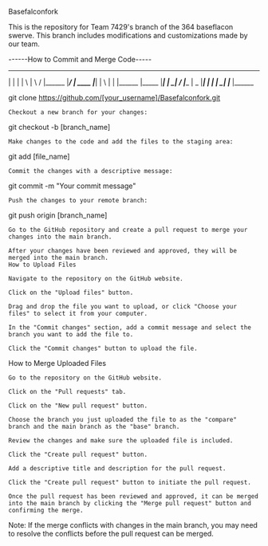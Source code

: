 Basefalconfork

This is the repository for Team 7429's branch of the 364 baseflacon swerve. This branch includes modifications and customizations made by our team.

                                                                                                                                      
------How to Commit and Merge Code-----

    
 _______  _____  __   _ _    _ _______  ______  ______ _______ __   _ _______ _______
 |       |     | | \  |  \  /  |______ |_____/ |  ____ |_____| | \  | |       |______
 |_____  |_____| |  \_|   \/   |______ |    \_ |_____| |     | |  \_| |_____  |______



git clone https://github.com/[your_username]/Basefalconfork.git

    Checkout a new branch for your changes:



git checkout -b [branch_name]

    Make changes to the code and add the files to the staging area:



git add [file_name]

    Commit the changes with a descriptive message:


git commit -m "Your commit message"

    Push the changes to your remote branch:



git push origin [branch_name]

    Go to the GitHub repository and create a pull request to merge your changes into the main branch.

    After your changes have been reviewed and approved, they will be merged into the main branch.
    How to Upload Files

    Navigate to the repository on the GitHub website.

    Click on the "Upload files" button.

    Drag and drop the file you want to upload, or click "Choose your files" to select it from your computer.

    In the "Commit changes" section, add a commit message and select the branch you want to add the file to.

    Click the "Commit changes" button to upload the file.

How to Merge Uploaded Files

    Go to the repository on the GitHub website.

    Click on the "Pull requests" tab.

    Click on the "New pull request" button.

    Choose the branch you just uploaded the file to as the "compare" branch and the main branch as the "base" branch.

    Review the changes and make sure the uploaded file is included.

    Click the "Create pull request" button.

    Add a descriptive title and description for the pull request.

    Click the "Create pull request" button to initiate the pull request.

    Once the pull request has been reviewed and approved, it can be merged into the main branch by clicking the "Merge pull request" button and confirming the merge.

Note: If the merge conflicts with changes in the main branch, you may need to resolve the conflicts before the pull request can be merged.
